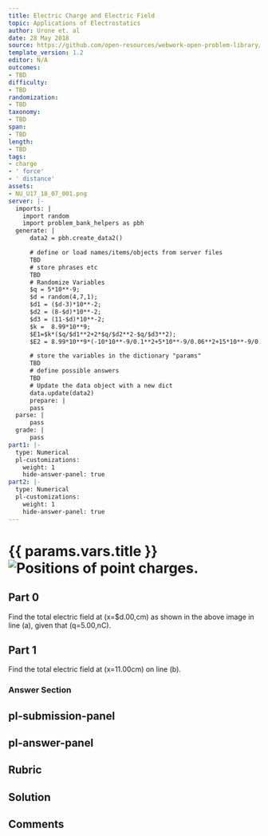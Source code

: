 ```yaml
---
title: Electric Charge and Electric Field
topic: Applications of Electrostatics
author: Urone et. al
date: 28 May 2018
source: https://github.com/open-resources/webwork-open-problem-library/tree/master/Contrib/BrockPhysics/College_Physics_Urone/18.Electric_Field/18-07.Conductors_and_Electric_Fields_in_Static_Equilibrium/NU_U17_18_07_002.pg
template_version: 1.2
editor: N/A
outcomes:
- TBD
difficulty:
- TBD
randomization:
- TBD
taxonomy:
- TBD
span:
- TBD
length:
- TBD
tags:
- charge
- ' force'
- ' distance'
assets:
- NU_U17_18_07_001.png
server: |-
  imports: |
    import random
    import problem_bank_helpers as pbh
  generate: |
      data2 = pbh.create_data2()

      # define or load names/items/objects from server files
      TBD
      # store phrases etc
      TBD
      # Randomize Variables
      $q = 5*10**-9;
      $d = random(4,7,1);
      $d1 = ($d-3)*10**-2;
      $d2 = (8-$d)*10**-2;
      $d3 = (11-$d)*10**-2;
      $k =  8.99*10**9;
      $E1=$k*($q/$d1**2+2*$q/$d2**2-$q/$d3**2);
      $E2 = 8.99*10**9*(-10*10**-9/0.1**2+5*10**-9/0.06**2+15*10**-9/0.03**2+5*10**-9/0.03**2);

      # store the variables in the dictionary "params"
      TBD
      # define possible answers
      TBD
      # Update the data object with a new dict
      data.update(data2)
      prepare: |
      pass
  parse: |
      pass
  grade: |
      pass
part1: |-
  type: Numerical
  pl-customizations:
    weight: 1
    hide-answer-panel: true
part2: |-
  type: Numerical
  pl-customizations:
    weight: 1
    hide-answer-panel: true
---
```


# {{ params.vars.title }}![Positions of point charges.](NU_U17_18_07_001.png)

## Part 0 
Find the total electric field at (x=$d.00,cm) as shown in the above image in line (a), given that (q=5.00,nC). 
## Part 1 
Find the total electric field at (x=11.00cm) on line (b). 


### Answer Section 


## pl-submission-panel 


## pl-answer-panel 


## Rubric 


## Solution 


## Comments 


